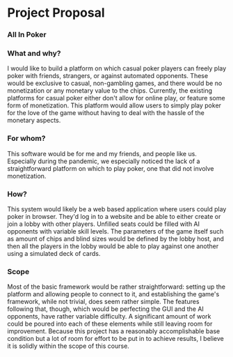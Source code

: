 # Project Proposal

### All In Poker

### What and why?
I would like to build a platform on which casual poker players can freely play poker with friends, strangers, or against automated opponents. These would be exclusive to casual, non-gambling games, and there would be no monetization or any monetary value to the chips. Currently, the existing platforms for casual poker either don't allow for online play, or feature some form of monetization. This platform would allow users to simply play poker for the love of the game without having to deal with the hassle of the monetary aspects.

### For whom?
This software would be for me and my friends, and people like us. Especially during the pandemic, we especially noticed the lack of a straightforward platform on which to play poker, one that did not involve monetization.

### How?
This system would likely be a web based application where users could play poker in browser. They'd log in to a website and be able to either create or join a lobby with other players. Unfilled seats could be filled with AI opponents with variable skill levels. The parameters of the game itself such as amount of chips and blind sizes would be defined by the lobby host, and then all the players in the lobby would be able to play against one another using a simulated deck of cards.

### Scope
Most of the basic framework would be rather straightforward: setting up the platform and allowing people to connect to it, and establishing the game's framework, while not trivial, does seem rather simple. The features following that, though, which would be perfecting the GUI and the AI opponents, have rather variable difficulty. A significant amount of work could be poured into each of these elements while still leaving room for improvement. Because this project has a reasonably accomplishable base condition but a lot of room for effort to be put in to achieve results, I believe it is solidly within the scope of this course.